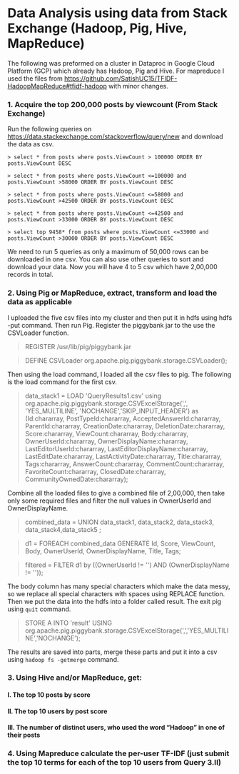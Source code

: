 # Data Analysis using data from Stack Exchange (Hadoop, Pig, Hive, MapReduce) 
The following was preformed on a cluster in Dataproc in Google Cloud Platform (GCP) which already has Hadoop, Pig and Hive. For mapreduce I used the files from https://github.com/SatishUC15/TFIDF-HadoopMapReduce#tfidf-hadoop with minor changes.

### 1. Acquire the top 200,000 posts by viewcount (From Stack Exchange)
Run the following queries on https://data.stackexchange.com/stackoverflow/query/new and download the data as csv.

```
> select * from posts where posts.ViewCount > 100000 ORDER BY posts.ViewCount DESC

> select * from posts where posts.ViewCount <=100000 and posts.ViewCount >58000 ORDER BY posts.ViewCount DESC

> select * from posts where posts.ViewCount <=58000 and posts.ViewCount >42500 ORDER BY posts.ViewCount DESC

> select * from posts where posts.ViewCount <=42500 and posts.ViewCount >33000 ORDER BY posts.ViewCount DESC

> select top 9458* from posts where posts.ViewCount <=33000 and posts.ViewCount >30000 ORDER BY posts.ViewCount DESC
```

We need to run 5 queries as only a maximum of 50,000 rows can be downloaded in one csv. You can also use other queries to sort and download your data. Now you will have 4 to 5 csv which have 2,00,000 records in total.

### 2. Using Pig or MapReduce, extract, transform and load the data as applicable
I uploaded the five csv files into my cluster and then put it in hdfs using hdfs -put command.
Then run Pig. 
Register the piggybank jar to the use the CSVLoader function.

> REGISTER /usr/lib/pig/piggybank.jar

> DEFINE CSVLoader org.apache.pig.piggybank.storage.CSVLoader();

Then using the load command, I loaded all the csv files to pig. The following is the load command for the first csv.

> data_stack1  = LOAD 'QueryResults1.csv' using org.apache.pig.piggybank.storage.CSVExcelStorage(',', 'YES_MULTILINE', 'NOCHANGE','SKIP_INPUT_HEADER') as (Id:chararray, PostTypeId:chararray, AcceptedAnswerId:chararray,	ParentId:chararray,	CreationDate:chararray,	DeletionDate:chararray,	Score:chararray, ViewCount:chararray,	Body:chararray,	OwnerUserId:chararray,	OwnerDisplayName:chararray,	LastEditorUserId:chararray, LastEditorDisplayName:chararray, LastEditDate:chararray,	LastActivityDate:chararray,	Title:chararray,	Tags:chararray,	AnswerCount:chararray, CommentCount:chararray,	FavoriteCount:chararray, ClosedDate:chararray, CommunityOwnedDate:chararray);

Combine all the loaded files to give a combined file of 2,00,000, then take only some required files and filter the null values in OwnerUserId and OwnerDisplayName.

> combined_data = UNION data_stack1, data_stack2, data_stack3, data_stack4,data_stack5 ;

> d1 = FOREACH combined_data GENERATE Id, Score, ViewCount, Body, OwnerUserId, OwnerDisplayName, Title, Tags;

> filtered = FILTER d1 by ((OwnerUserId != '') AND (OwnerDisplayName != ''));

The body column has many special characters which make the data messy, so we replace all special characters with spaces using REPLACE function. Then we put the data into the hdfs into a folder called result. The exit pig using `quit` command.

> STORE A INTO 'result' USING org.apache.pig.piggybank.storage.CSVExcelStorage(',','YES_MULTILINE','NOCHANGE');

The results are saved into parts, merge these parts and put it into a csv using `hadoop fs -getmerge` command. 

### 3. Using Hive and/or MapReduce, get:
#### I. The top 10 posts by score
#### II. The top 10 users by post score
#### III. The number of distinct users, who used the word “Hadoop” in one of their posts
### 4. Using Mapreduce calculate the per-user TF-IDF (just submit the top 10 terms for each of the top 10 users from Query 3.II)
